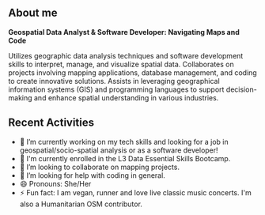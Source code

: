 ## About me
**Geospatial Data Analyst & Software Developer: Navigating Maps and Code**

Utilizes geographic data analysis techniques and software development skills to interpret, manage, and visualize spatial data. Collaborates on projects involving mapping applications, database management, and coding to create innovative solutions. Assists in leveraging geographical information systems (GIS) and programming languages to support decision-making and enhance spatial understanding in various industries.

## Recent Activities
- 🔭 I’m currently working on my tech skills and looking for a job in geospatial/socio-spatial analysis or as a software developer!
- 🌱 I'm currently enrolled in the L3 Data Essential Skills Bootcamp.
- 👯 I’m looking to collaborate on mapping projects.
- 🤔 I’m looking for help with coding in general.
- 😄 Pronouns: She/Her
- ⚡ Fun fact: I am vegan, runner and love live classic music concerts. I'm also a Humanitarian OSM contributor.

<!--
**marianahiroki/marianahiroki** is a ✨ _special_ ✨ repository because its `README.md` (this file) appears on your GitHub profile.

Here are some ideas to get you started:

- 🔭 I’m currently working on my tech skills and looking for a job on geospatial/socio-spatial analysis!
- 🌱 I’m currently learning Python, SQL, R.
- 👯 I’m looking to collaborate on mapping projects.
- 🤔 I’m looking for help with coding in general as I'm a newbie.
- 😄 Pronouns: She/Her
- ⚡ Fun fact: I am vegan, runner and love live classic music concerts.
-->
